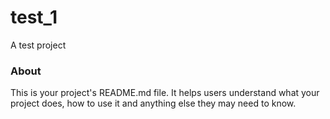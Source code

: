 test_1
======

A test project

### About

This is your project's README.md file. It helps users understand what your
project does, how to use it and anything else they may need to know.
